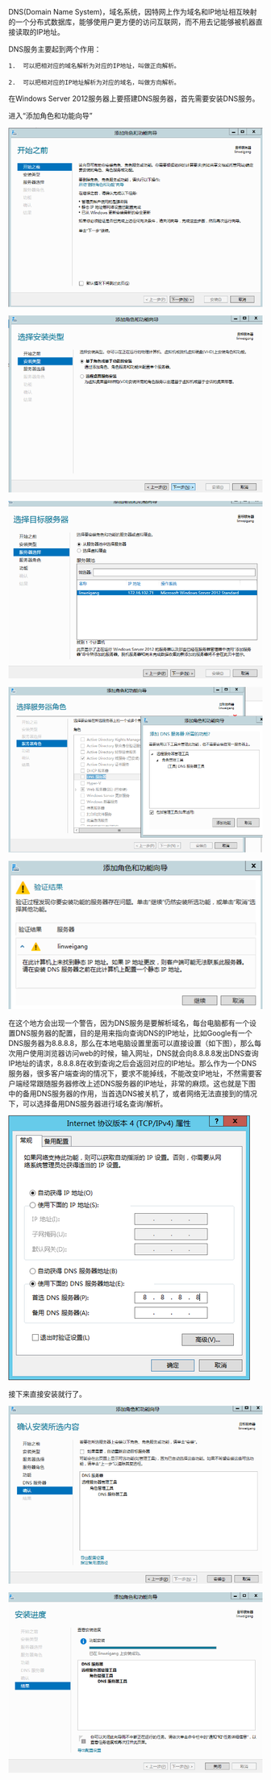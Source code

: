DNS(Domain Name System)，域名系统，因特网上作为域名和IP地址相互映射的一个分布式数据库，能够使用户更方便的访问互联网，而不用去记能够被机器直接读取的IP地址。

DNS服务主要起到两个作用：

    1.	可以把相对应的域名解析为对应的IP地址，叫做正向解析。

    2.	可以把相对应的IP地址解析为对应的域名，叫做方向解析。

在Windows Server 2012服务器上要搭建DNS服务器，首先需要安装DNS服务。

进入“添加角色和功能向导”

![添加角色和功能向导](./pic20140611/dns001.bmp)

![image](./pic20140611/dns002.bmp)

![image](./pic20140611/dns003.bmp)

![image](./pic20140611/dns004.bmp)

![image](./pic20140611/dns005.bmp)

在这个地方会出现一个警告，因为DNS服务是要解析域名，每台电脑都有一个设置DNS服务器的配置，目的是用来指向查询DNS的IP地址，比如Google有一个DNS服务器为8.8.8.8，那么在本地电脑设置里面可以直接设置（如下图），那么每次用户使用浏览器访问web的时候，输入网址，DNS就会向8.8.8.8发出DNS查询IP地址的请求，8.8.8.8在收到查询之后会返回对应的IP地址。那么作为一个DNS服务器，很多客户端查询的情况下，要求不能掉线，不能改变IP地址，不然需要客户端经常跟随服务器修改上述DNS服务器的IP地址，非常的麻烦。这也就是下图中的备用DNS服务器的作用，当首选DNS被关机了，或者网络无法直接到的情况下，可以选择备用DNS服务器进行域名查询/解析。

![image](./pic20140611/dns008.bmp)

接下来直接安装就行了。

![image](./pic20140611/dns006.bmp)

![image](./pic20140611/dns007.bmp)




